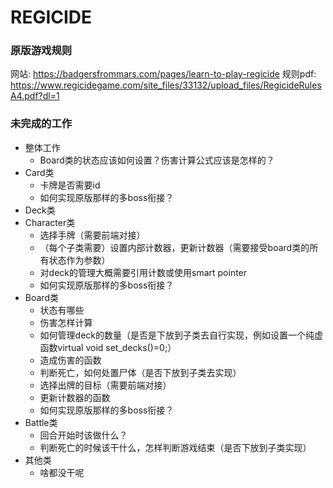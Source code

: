 # REGICIDE
### 原版游戏规则
网站: https://badgersfrommars.com/pages/learn-to-play-regicide
规则pdf: https://www.regicidegame.com/site_files/33132/upload_files/RegicideRulesA4.pdf?dl=1
### 未完成的工作
+ 整体工作
  + Board类的状态应该如何设置？伤害计算公式应该是怎样的？
+ Card类
  + 卡牌是否需要id
  + 如何实现原版那样的多boss衔接？
+ Deck类
+ Character类
  + 选择手牌（需要前端对接）
  + （每个子类需要）设置内部计数器，更新计数器（需要接受board类的所有状态作为参数）
  + 对deck的管理大概需要引用计数或使用smart pointer
  + 如何实现原版那样的多boss衔接？
+ Board类
  + 状态有哪些
  + 伤害怎样计算
  + 如何管理deck的数量（是否是下放到子类去自行实现，例如设置一个纯虚函数virtual void set_decks()=0;）
  + 造成伤害的函数
  + 判断死亡，如何处置尸体（是否下放到子类去实现）
  + 选择出牌的目标（需要前端对接）
  + 更新计数器的函数
  + 如何实现原版那样的多boss衔接？
+ Battle类
  + 回合开始时该做什么？
  + 判断死亡的时候该干什么，怎样判断游戏结束（是否下放到子类实现）
+ 其他类
  + 啥都没干呢